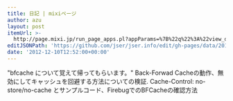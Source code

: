 ```yaml
---
title: 日記 | mixiページ
author: azu
layout: post
itemUrl: >-
  http://page.mixi.jp/run_page_apps.pl?appParams=%7B%22q%22%3A%22view_diary%22%2C%22diary_id%22%3A%22626856%22%7D&module_id=1624755&page_id=287564
editJSONPath: 'https://github.com/jser/jser.info/edit/gh-pages/data/2012/12/index.json'
date: '2012-12-10T12:52:00+00:00'
---
```

"bfcache について覚えて帰ってもらいます。"
Back-Forwad Cacheの動作、無効にしてキャッシュを回避する方法についての検証.
Cache-Control: no-store/no-cache とサンプルコード、FirebugでのBFCacheの確認方法

